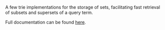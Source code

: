 ﻿A few trie implementations for the storage of sets, facilitating fast retrieval of subsets and supersets of a query term.

Full documentation can be found [here](https://sdcondon.net/SCSetTrie/).
